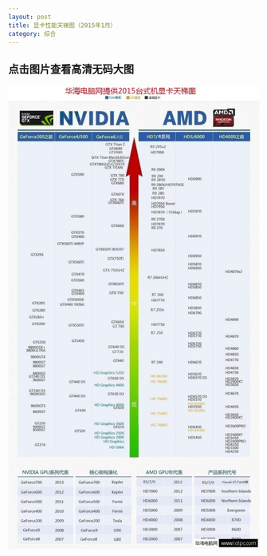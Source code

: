 ```yaml
---
layout: post
title: 显卡性能天梯图（2015年1月）
category: 综合
---
```




__点击图片查看高清无码大图__
---------

[![GPU](/img/gpu.jpg)](/img/gpu.jpg)
